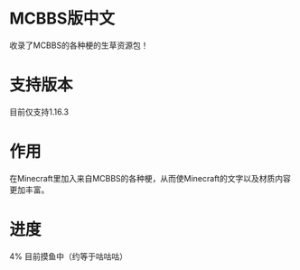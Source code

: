 # MCBBS版中文
收录了MCBBS的各种梗的生草资源包！
# 支持版本
目前仅支持1.16.3
# 作用
在Minecraft里加入来自MCBBS的各种梗，从而使Minecraft的文字以及材质内容更加丰富。
# 进度
4%
目前摸鱼中（约等于咕咕咕）

